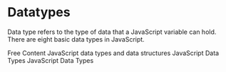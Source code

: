 # Datatypes

Data type refers to the type of data that a JavaScript variable can hold. There are eight basic data types in JavaScript.

<ResourceGroupTitle>Free Content</ResourceGroupTitle>
<BadgeLink colorScheme='yellow' badgeText='Read' href='https://developer.mozilla.org/en-US/docs/Web/JavaScript/Data_structures'>JavaScript data types and data structures</BadgeLink>
<BadgeLink colorScheme='yellow' badgeText='Read' href='https://www.w3schools.com/js/js_datatypes.asp'>JavaScript Data Types</BadgeLink>
<BadgeLink colorScheme='yellow' badgeText='Read' href='https://javascript.info/types'>JavaScript Data Types</BadgeLink>
